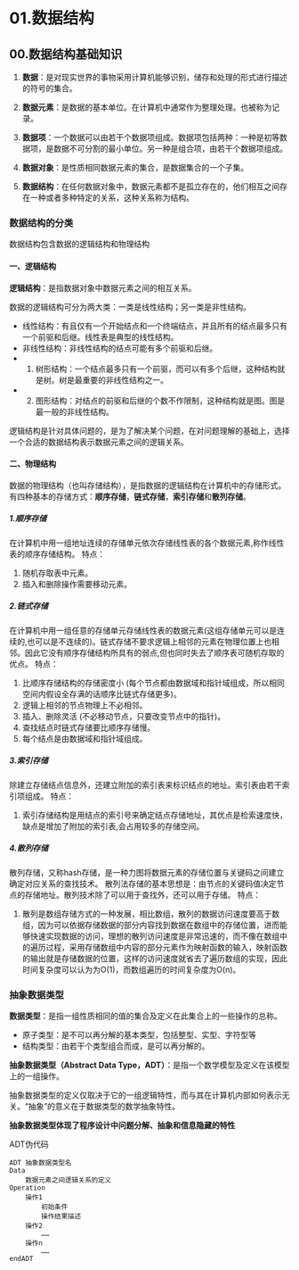# 01.数据结构
## 00.数据结构基础知识

1. **数据**：是对现实世界的事物采用计算机能够识别，储存和处理的形式进行描述的符号的集合。

2. **数据元素**：是数据的基本单位。在计算机中通常作为整理处理。也被称为记录。

3. **数据项**：一个数据可以由若干个数据项组成。数据项包括两种：一种是初等数据项，是数据不可分割的最小单位。另一种是组合项，由若干个数据项组成。

4. **数据对象**：是性质相同数据元素的集合，是数据集合的一个子集。

5. **数据结构**：在任何数据对象中，数据元素都不是孤立存在的，他们相互之间存在一种或者多种特定的关系，这种关系称为结构。

### 数据结构的分类
数据结构包含数据的逻辑结构和物理结构

#### 一、逻辑结构
**逻辑结构**：是指数据对象中数据元素之间的相互关系。

数据的逻辑结构可分为两大类：一类是线性结构；另一类是非性结构。

- 线性结构：有且仅有一个开始结点和一个终端结点，并且所有的结点最多只有一个前驱和后继。线性表是典型的线性结构。
- 非线性结构：非线性结构的结点可能有多个前驱和后继。
- 1. 树形结构：一个结点最多只有一个前驱，而可以有多个后继，这种结构就是树。树是最重要的非线性结构之一。
- 2. 图形结构：对结点的前驱和后继的个数不作限制，这种结构就是图。图是最一般的非线性结构。

逻辑结构是针对具体问题的，是为了解决某个问题，在对问题理解的基础上，选择一个合适的数据结构表示数据元素之间的逻辑关系。

#### 二、物理结构
数据的物理结构（也叫存储结构），是指数据的逻辑结构在计算机中的存储形式。有四种基本的存储方式：**顺序存储**，**链式存储**，**索引存储**和**散列存储**。

##### 1.顺序存储
在计算机中用一组地址连续的存储单元依次存储线性表的各个数据元素,称作线性表的顺序存储结构。
特点：
1. 随机存取表中元素。
2. 插入和删除操作需要移动元素。

##### 2.链式存储
在计算机中用一组任意的存储单元存储线性表的数据元素(这组存储单元可以是连续的,也可以是不连续的)。链式存储不要求逻辑上相邻的元素在物理位置上也相邻。因此它没有顺序存储结构所具有的弱点,但也同时失去了顺序表可随机存取的优点。
特点：
1. 比顺序存储结构的存储密度小 (每个节点都由数据域和指针域组成，所以相同空间内假设全存满的话顺序比链式存储更多)。
2. 逻辑上相邻的节点物理上不必相邻。
3. 插入、删除灵活 (不必移动节点，只要改变节点中的指针)。
4. 查找结点时链式存储要比顺序存储慢。
5. 每个结点是由数据域和指针域组成。

##### 3.索引存储
除建立存储结点信息外，还建立附加的索引表来标识结点的地址。索引表由若干索引项组成。
特点：
1. 索引存储结构是用结点的索引号来确定结点存储地址，其优点是检索速度快，缺点是增加了附加的索引表,会占用较多的存储空间。

##### 4.散列存储
散列存储，又称hash存储，是一种力图将数据元素的存储位置与关键码之间建立确定对应关系的查找技术。
散列法存储的基本思想是：由节点的关键码值决定节点的存储地址。散列技术除了可以用于查找外，还可以用于存储。
特点：
1. 散列是数组存储方式的一种发展，相比数组，散列的数据访问速度要高于数组，因为可以依据存储数据的部分内容找到数据在数组中的存储位置，进而能够快速实现数据的访问，理想的散列访问速度是非常迅速的，而不像在数组中的遍历过程，采用存储数组中内容的部分元素作为映射函数的输入，映射函数的输出就是存储数据的位置，这样的访问速度就省去了遍历数组的实现，因此时间复杂度可以认为为O(1)，而数组遍历的时间复杂度为O(n)。

### 抽象数据类型

**数据类型**：是指一组性质相同的值的集合及定义在此集合上的一些操作的总称。

- 原子类型：是不可以再分解的基本类型，包括整型、实型、字符型等
- 结构类型：由若干个类型组合而成，是可以再分解的。

**抽象数据类型（Abstract Data Type，ADT）**：是指一个数学模型及定义在该模型上的一组操作。

抽象数据类型的定义仅取决于它的一组逻辑特性，而与其在计算机内部如何表示无关。“抽象”的意义在于数据类型的数学抽象特性。

**抽象数据类型体现了程序设计中问题分解、抽象和信息隐藏的特性**

ADT伪代码
```
ADT 抽象数据类型名
Data
	数据元素之间逻辑关系的定义
Operation
	操作1
		初始条件
		操作结果描述
	操作2
		……
	操作n
		……
endADT
```
